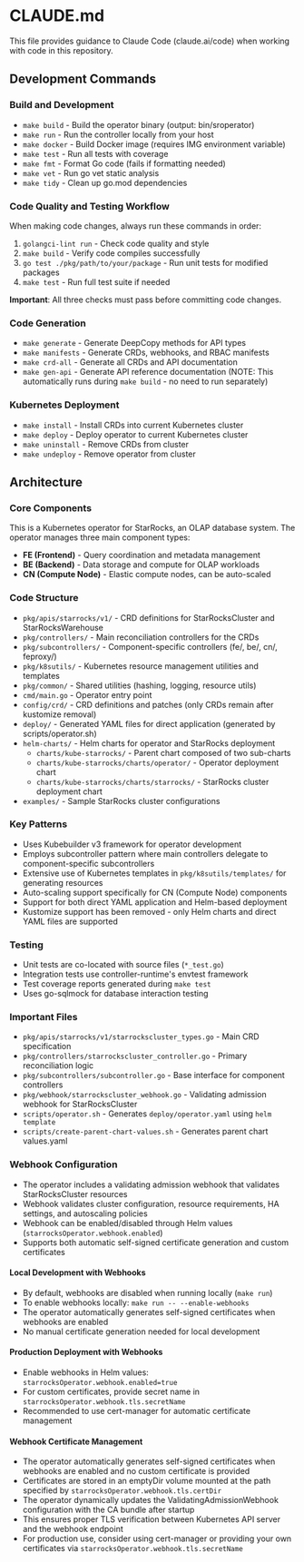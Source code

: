# CLAUDE.md

This file provides guidance to Claude Code (claude.ai/code) when working with code in this repository.

## Development Commands

### Build and Development
- `make build` - Build the operator binary (output: bin/sroperator)
- `make run` - Run the controller locally from your host
- `make docker` - Build Docker image (requires IMG environment variable)
- `make test` - Run all tests with coverage
- `make fmt` - Format Go code (fails if formatting needed)
- `make vet` - Run go vet static analysis
- `make tidy` - Clean up go.mod dependencies

### Code Quality and Testing Workflow
When making code changes, always run these commands in order:
1. `golangci-lint run` - Check code quality and style
2. `make build` - Verify code compiles successfully
3. `go test ./pkg/path/to/your/package` - Run unit tests for modified packages
4. `make test` - Run full test suite if needed

**Important**: All three checks must pass before committing code changes.

### Code Generation
- `make generate` - Generate DeepCopy methods for API types
- `make manifests` - Generate CRDs, webhooks, and RBAC manifests
- `make crd-all` - Generate all CRDs and API documentation
- `make gen-api` - Generate API reference documentation (NOTE: This automatically runs during `make build` - no need to run separately)

### Kubernetes Deployment
- `make install` - Install CRDs into current Kubernetes cluster
- `make deploy` - Deploy operator to current Kubernetes cluster
- `make uninstall` - Remove CRDs from cluster
- `make undeploy` - Remove operator from cluster

## Architecture

### Core Components
This is a Kubernetes operator for StarRocks, an OLAP database system. The operator manages three main component types:
- **FE (Frontend)** - Query coordination and metadata management
- **BE (Backend)** - Data storage and compute for OLAP workloads  
- **CN (Compute Node)** - Elastic compute nodes, can be auto-scaled

### Code Structure
- `pkg/apis/starrocks/v1/` - CRD definitions for StarRocksCluster and StarRocksWarehouse
- `pkg/controllers/` - Main reconciliation controllers for the CRDs
- `pkg/subcontrollers/` - Component-specific controllers (fe/, be/, cn/, feproxy/)
- `pkg/k8sutils/` - Kubernetes resource management utilities and templates
- `pkg/common/` - Shared utilities (hashing, logging, resource utils)
- `cmd/main.go` - Operator entry point
- `config/crd/` - CRD definitions and patches (only CRDs remain after kustomize removal)
- `deploy/` - Generated YAML files for direct application (generated by scripts/operator.sh)
- `helm-charts/` - Helm charts for operator and StarRocks deployment
  - `charts/kube-starrocks/` - Parent chart composed of two sub-charts
  - `charts/kube-starrocks/charts/operator/` - Operator deployment chart
  - `charts/kube-starrocks/charts/starrocks/` - StarRocks cluster deployment chart
- `examples/` - Sample StarRocks cluster configurations

### Key Patterns
- Uses Kubebuilder v3 framework for operator development
- Employs subcontroller pattern where main controllers delegate to component-specific subcontrollers
- Extensive use of Kubernetes templates in `pkg/k8sutils/templates/` for generating resources
- Auto-scaling support specifically for CN (Compute Node) components
- Support for both direct YAML application and Helm-based deployment
- Kustomize support has been removed - only Helm charts and direct YAML files are supported

### Testing
- Unit tests are co-located with source files (`*_test.go`)
- Integration tests use controller-runtime's envtest framework
- Test coverage reports generated during `make test`
- Uses go-sqlmock for database interaction testing

### Important Files
- `pkg/apis/starrocks/v1/starrockscluster_types.go` - Main CRD specification
- `pkg/controllers/starrockscluster_controller.go` - Primary reconciliation logic
- `pkg/subcontrollers/subcontroller.go` - Base interface for component controllers
- `pkg/webhook/starrockscluster_webhook.go` - Validating admission webhook for StarRocksCluster
- `scripts/operator.sh` - Generates `deploy/operator.yaml` using `helm template`
- `scripts/create-parent-chart-values.sh` - Generates parent chart values.yaml

### Webhook Configuration
- The operator includes a validating admission webhook that validates StarRocksCluster resources
- Webhook validates cluster configuration, resource requirements, HA settings, and autoscaling policies
- Webhook can be enabled/disabled through Helm values (`starrocksOperator.webhook.enabled`)
- Supports both automatic self-signed certificate generation and custom certificates

#### Local Development with Webhooks
- By default, webhooks are disabled when running locally (`make run`)
- To enable webhooks locally: `make run -- --enable-webhooks`
- The operator automatically generates self-signed certificates when webhooks are enabled
- No manual certificate generation needed for local development

#### Production Deployment with Webhooks
- Enable webhooks in Helm values: `starrocksOperator.webhook.enabled=true`
- For custom certificates, provide secret name in `starrocksOperator.webhook.tls.secretName`
- Recommended to use cert-manager for automatic certificate management

#### Webhook Certificate Management
- The operator automatically generates self-signed certificates when webhooks are enabled and no custom certificate is provided
- Certificates are stored in an emptyDir volume mounted at the path specified by `starrocksOperator.webhook.tls.certDir`
- The operator dynamically updates the ValidatingAdmissionWebhook configuration with the CA bundle after startup
- This ensures proper TLS verification between Kubernetes API server and the webhook endpoint
- For production use, consider using cert-manager or providing your own certificates via `starrocksOperator.webhook.tls.secretName`